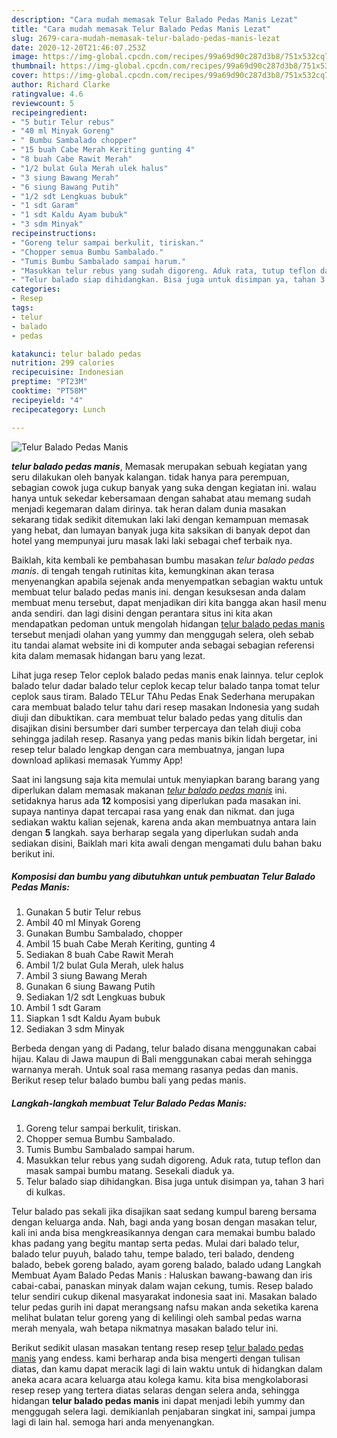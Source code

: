 ```yaml
---
description: "Cara mudah memasak Telur Balado Pedas Manis Lezat"
title: "Cara mudah memasak Telur Balado Pedas Manis Lezat"
slug: 2679-cara-mudah-memasak-telur-balado-pedas-manis-lezat
date: 2020-12-20T21:46:07.253Z
image: https://img-global.cpcdn.com/recipes/99a69d90c287d3b8/751x532cq70/telur-balado-pedas-manis-foto-resep-utama.jpg
thumbnail: https://img-global.cpcdn.com/recipes/99a69d90c287d3b8/751x532cq70/telur-balado-pedas-manis-foto-resep-utama.jpg
cover: https://img-global.cpcdn.com/recipes/99a69d90c287d3b8/751x532cq70/telur-balado-pedas-manis-foto-resep-utama.jpg
author: Richard Clarke
ratingvalue: 4.6
reviewcount: 5
recipeingredient:
- "5 butir Telur rebus"
- "40 ml Minyak Goreng"
- " Bumbu Sambalado chopper"
- "15 buah Cabe Merah Keriting gunting 4"
- "8 buah Cabe Rawit Merah"
- "1/2 bulat Gula Merah ulek halus"
- "3 siung Bawang Merah"
- "6 siung Bawang Putih"
- "1/2 sdt Lengkuas bubuk"
- "1 sdt Garam"
- "1 sdt Kaldu Ayam bubuk"
- "3 sdm Minyak"
recipeinstructions:
- "Goreng telur sampai berkulit, tiriskan."
- "Chopper semua Bumbu Sambalado."
- "Tumis Bumbu Sambalado sampai harum."
- "Masukkan telur rebus yang sudah digoreng. Aduk rata, tutup teflon dan masak sampai bumbu matang. Sesekali diaduk ya."
- "Telur balado siap dihidangkan. Bisa juga untuk disimpan ya, tahan 3 hari di kulkas."
categories:
- Resep
tags:
- telur
- balado
- pedas

katakunci: telur balado pedas 
nutrition: 299 calories
recipecuisine: Indonesian
preptime: "PT23M"
cooktime: "PT58M"
recipeyield: "4"
recipecategory: Lunch

---
```



![Telur Balado Pedas Manis](https://img-global.cpcdn.com/recipes/99a69d90c287d3b8/751x532cq70/telur-balado-pedas-manis-foto-resep-utama.jpg)

<b><i>telur balado pedas manis</i></b>, Memasak merupakan sebuah kegiatan yang seru dilakukan oleh banyak kalangan. tidak hanya para perempuan, sebagian cowok juga cukup banyak yang suka dengan kegiatan ini. walau hanya untuk sekedar kebersamaan dengan sahabat atau memang sudah menjadi kegemaran dalam dirinya. tak heran dalam dunia masakan sekarang tidak sedikit ditemukan laki laki dengan kemampuan memasak yang hebat, dan lumayan banyak juga kita saksikan di banyak depot dan hotel yang mempunyai juru masak laki laki sebagai chef terbaik nya.

Baiklah, kita kembali ke pembahasan bumbu masakan <i>telur balado pedas manis</i>. di tengah tengah rutinitas kita, kemungkinan akan terasa menyenangkan apabila sejenak anda menyempatkan sebagian waktu untuk membuat telur balado pedas manis ini. dengan kesuksesan anda dalam membuat menu tersebut, dapat menjadikan diri kita bangga akan hasil menu anda sendiri. dan lagi disini dengan perantara situs ini kita akan mendapatkan pedoman untuk mengolah hidangan <u>telur balado pedas manis</u> tersebut menjadi olahan yang yummy dan menggugah selera, oleh sebab itu tandai alamat website ini di komputer anda sebagai sebagian referensi kita dalam memasak hidangan baru yang lezat.

Lihat juga resep Telor ceplok balado pedas manis enak lainnya. telur ceplok balado telur dadar balado telur ceplok kecap telur balado tanpa tomat telur ceplok saus tiram. Balado TELur TAhu Pedas Enak Sederhana merupakan cara membuat balado telur tahu dari resep masakan Indonesia yang sudah diuji dan dibuktikan. cara membuat telur balado pedas yang ditulis dan disajikan disini bersumber dari sumber terpercaya dan telah diuji coba sehingga jadilah resep. Rasanya yang pedas manis bikin lidah bergetar, ini resep telur balado lengkap dengan cara membuatnya, jangan lupa download aplikasi memasak Yummy App!


Saat ini langsung saja kita memulai untuk menyiapkan barang barang yang diperlukan dalam memasak makanan <u><i>telur balado pedas manis</i></u> ini. setidaknya harus ada <b>12</b> komposisi yang diperlukan pada masakan ini. supaya nantinya dapat tercapai rasa yang enak dan nikmat. dan juga sediakan waktu kalian sejenak, karena anda akan membuatnya antara lain dengan <b>5</b> langkah. saya berharap segala yang diperlukan sudah anda sediakan disini, Baiklah mari kita awali dengan mengamati dulu bahan baku berikut ini.

<!--inarticleads1-->

##### Komposisi dan bumbu yang dibutuhkan untuk pembuatan Telur Balado Pedas Manis:

1. Gunakan 5 butir Telur rebus
1. Ambil 40 ml Minyak Goreng
1. Gunakan  Bumbu Sambalado, chopper
1. Ambil 15 buah Cabe Merah Keriting, gunting 4
1. Sediakan 8 buah Cabe Rawit Merah
1. Ambil 1/2 bulat Gula Merah, ulek halus
1. Ambil 3 siung Bawang Merah
1. Gunakan 6 siung Bawang Putih
1. Sediakan 1/2 sdt Lengkuas bubuk
1. Ambil 1 sdt Garam
1. Siapkan 1 sdt Kaldu Ayam bubuk
1. Sediakan 3 sdm Minyak


Berbeda dengan yang di Padang, telur balado disana menggunakan cabai hijau. Kalau di Jawa maupun di Bali menggunakan cabai merah sehingga warnanya merah. Untuk soal rasa memang rasanya pedas dan manis. Berikut resep telur balado bumbu bali yang pedas manis. 

<!--inarticleads2-->

##### Langkah-langkah membuat Telur Balado Pedas Manis:

1. Goreng telur sampai berkulit, tiriskan.
1. Chopper semua Bumbu Sambalado.
1. Tumis Bumbu Sambalado sampai harum.
1. Masukkan telur rebus yang sudah digoreng. Aduk rata, tutup teflon dan masak sampai bumbu matang. Sesekali diaduk ya.
1. Telur balado siap dihidangkan. Bisa juga untuk disimpan ya, tahan 3 hari di kulkas.


Telur balado pas sekali jika disajikan saat sedang kumpul bareng bersama dengan keluarga anda. Nah, bagi anda yang bosan dengan masakan telur, kali ini anda bisa mengkreasikannya dengan cara memakai bumbu balado khas padang yang begitu mantap serta pedas. Mulai dari balado telur, balado telur puyuh, balado tahu, tempe balado, teri balado, dendeng balado, bebek goreng balado, ayam goreng balado, balado udang Langkah Membuat Ayam Balado Pedas Manis : Haluskan bawang-bawang dan iris cabai-cabai, panaskan minyak dalam wajan cekung, tumis. Resep balado telur sendiri cukup dikenal masyarakat indonesia saat ini. Masakan balado telur pedas gurih ini dapat merangsang nafsu makan anda seketika karena melihat bulatan telur goreng yang di kelilingi oleh sambal pedas warna merah menyala, wah betapa nikmatnya masakan balado telur ini. 

Berikut sedikit ulasan masakan tentang resep resep <u>telur balado pedas manis</u> yang endess. kami berharap anda bisa mengerti dengan tulisan diatas, dan kamu dapat meracik lagi di lain waktu untuk di hidangkan dalam aneka acara acara keluarga atau kolega kamu. kita bisa mengkolaborasi resep resep yang tertera diatas selaras dengan selera anda, sehingga hidangan <b>telur balado pedas manis</b> ini dapat menjadi lebih yummy dan menggugah selera lagi. demikianlah penjabaran singkat ini, sampai jumpa lagi di lain hal. semoga hari anda menyenangkan.
